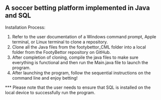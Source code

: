 ## A soccer betting platform implemented in Java and SQL

Installation Process:
1. Refer to the user documentation of a Windows command prompt, Apple terminal, or Linux terminal to clone a repository. 
2. Clone all the Java files from the footybettor_CML folder into a local folder from the FootyBettor repository on GitHub. 
3. After completion of cloning, compile the java files to make sure everything is functional and then run the Main.java file to launch the program. 
4. After launching the program, follow the sequential instructions on the command line and enjoy betting!

*** Please note that the user needs to ensure that SQL is installed on the local device to successfully run the program.
